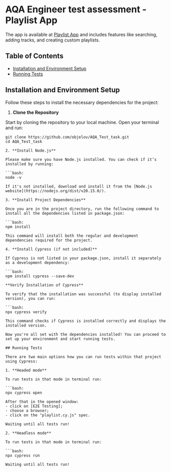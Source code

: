 # AQA Engineer test assessment - Playlist App

The app is available at [Playlist App](https://vite-react-alpha-lemon.vercel.app/) and includes features like searching, adding tracks, and creating custom playlists.

## Table of Contents

- [Installation and Environment Setup](#installation-and-environment-setup)
- [Running Tests](#running-tests)

## Installation and Environment Setup

Follow these steps to install the necessary dependencies for the project:

1. **Clone the Repository**

Start by cloning the repository to your local machine. Open your terminal and run:

```bash:
git clone https://github.com/objelov/AQA_Test_task.git
cd AQA_Test_task

2. **Install Node.js**

Please make sure you have Node.js installed. You can check if it’s installed by running:

```bash:
node -v

If it's not installed, download and install it from the [Node.js website](https://nodejs.org/dist/v20.15.0/).

3. **Install Project Dependencies**

Once you are in the project directory, run the following command to install all the dependencies listed in package.json:

```bash:
npm install

This command will install both the regular and development dependencies required for the project.

4. **Install Cypress (if not included)**

If Cypress is not listed in your package.json, install it separately as a development dependency:

```bash:
npm install cypress --save-dev

**Verify Installation of Cypress**

To verify that the installation was successful (to display installed version), you can run:

```bash:
npx cypress verify

This command checks if Cypress is installed correctly and displays the installed version.

Now you're all set with the dependencies installed! You can proceed to set up your environment and start running tests.

## Running Tests

There are two main options how you can run tests within that project using Cypress:

1. **Headed mode**

To run tests in that mode in terminal run:

```bash:
npx cypress open

After that in the opened window:
- click on [E2E Testing];
- choose a browser;
- click on the "playlist.cy.js" spec.

Waiting until all tests run!

2. **Headless mode**

To run tests in that mode in terminal run:

```bash:
npx cypress run

Waiting until all tests run!
